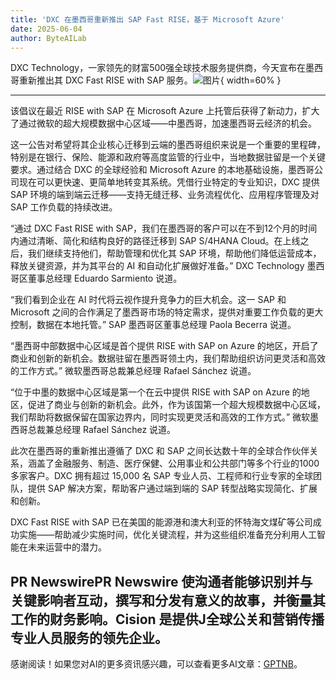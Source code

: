 ```yaml
---
title: 'DXC 在墨西哥重新推出 SAP Fast RISE，基于 Microsoft Azure'
date: 2025-06-04
author: ByteAILab
---
```


DXC Technology，一家领先的财富500强全球技术服务提供商，今天宣布在墨西哥重新推出其 DXC Fast RISE with SAP 服务。![图片](https://ai-techpark.com/wp-content/uploads/DXC-relaunches.jpg){ width=60% }

---
该倡议在最近 RISE with SAP 在 Microsoft Azure 上托管后获得了新动力，扩大了通过微软的超大规模数据中心区域——中墨西哥，加速墨西哥云经济的机会。

这一公告对希望将其企业核心迁移到云端的墨西哥组织来说是一个重要的里程碑，特别是在银行、保险、能源和政府等高度监管的行业中，当地数据驻留是一个关键要求。通过结合 DXC 的全球经验和 Microsoft Azure 的本地基础设施，墨西哥公司现在可以更快速、更简单地转变其系统。凭借行业特定的专业知识，DXC 提供 SAP 环境的端到端云迁移——支持无缝迁移、业务流程优化、应用程序管理及对 SAP 工作负载的持续改进。

“通过 DXC Fast RISE with SAP，我们在墨西哥的客户可以在不到12个月的时间内通过清晰、简化和结构良好的路径迁移到 SAP S/4HANA Cloud。在上线之后，我们继续支持他们，帮助管理和优化其 SAP 环境，帮助他们降低运营成本，释放关键资源，并为其平台的 AI 和自动化扩展做好准备。” DXC Technology 墨西哥区董事总经理 Eduardo Sarmiento 说道。

“我们看到企业在 AI 时代将云视作提升竞争力的巨大机会。这一 SAP 和 Microsoft 之间的合作满足了墨西哥市场的特定需求，提供对重要工作负载的更大控制，数据在本地托管。” SAP 墨西哥区董事总经理 Paola Becerra 说道。

“墨西哥中部数据中心区域是首个提供 RISE with SAP on Azure 的地区，开启了商业和创新的新机会。数据驻留在墨西哥领土内，我们帮助组织访问更灵活和高效的工作方式。” 微软墨西哥总裁兼总经理 Rafael Sánchez 说道。

“位于中墨的数据中心区域是第一个在云中提供 RISE with SAP on Azure 的地区，促进了商业与创新的新机会。此外，作为该国第一个超大规模数据中心区域，我们帮助将数据保留在国家边界内，同时实现更灵活和高效的工作方式。” 微软墨西哥总裁兼总经理 Rafael Sánchez 说道。

此次在墨西哥的重新推出遵循了 DXC 和 SAP 之间长达数十年的全球合作伙伴关系，涵盖了金融服务、制造、医疗保健、公用事业和公共部门等多个行业的1000多家客户。DXC 拥有超过 15,000 名 SAP 专业人员、工程师和行业专家的全球团队，提供 SAP 解决方案，帮助客户通过端到端的 SAP 转型战略实现简化、扩展和创新。

DXC Fast RISE with SAP 已在美国的能源港和澳大利亚的怀特海文煤矿等公司成功实施——帮助减少实施时间，优化关键流程，并为这些组织准备充分利用人工智能在未来运营中的潜力。

PR NewswirePR Newswire 使沟通者能够识别并与关键影响者互动，撰写和分发有意义的故事，并衡量其工作的财务影响。Cision 是提供J全球公关和营销传播专业人员服务的领先企业。
---
感谢阅读！如果您对AI的更多资讯感兴趣，可以查看更多AI文章：[GPTNB](https://gptnb.com)。